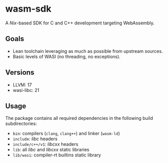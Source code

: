 # wasm-sdk

A *Nix*-based SDK for C and C++ development targeting WebAssembly.

## Goals

* Lean toolchain leveraging as much as possible from upstream sources.
* Basic levels of WASI (no threading, no exceptions).


## Versions

* LLVM: 17
* wasi-libc: 21


## Usage

The package contains all required dependencies in the following build subdirectories:

* `bin`: compilers (`clang`, `clang++`) and linker (`wasm-ld`)
* `include`: *libc* headers
* `include/c++/v1`: *libcxx* headers
* `lib`: all *libc* and *libcxx* static libraries
* `lib/wasi`: compiler-rt builtins static library
